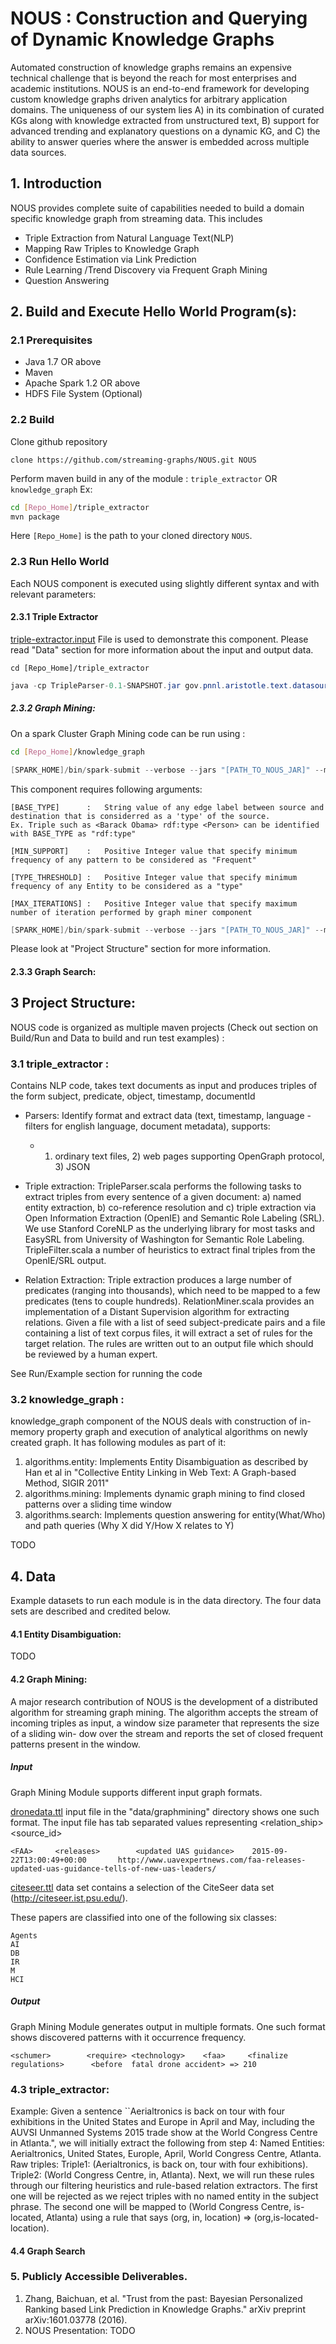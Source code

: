 # NOUS : Construction and Querying of Dynamic Knowledge Graphs
Automated construction of knowledge graphs remains an expensive technical challenge that
is beyond the reach for most enterprises and academic institutions.
NOUS is an end-to-end framework for developing custom knowledge graphs driven
analytics for arbitrary application domains.
The uniqueness of our system lies A) in its combination of curated KGs along with
knowledge extracted from unstructured text, B) support for advanced trending and explanatory
questions on a dynamic KG, and C) the ability to
answer queries where the answer is embedded across multiple data sources.

## 1. Introduction	
NOUS provides complete suite of capabilities needed to build a domain specific knowledge graph
from streaming data. This includes
 * Triple Extraction from Natural Language Text(NLP)
 * Mapping Raw Triples to Knowledge Graph
 * Confidence Estimation via Link Prediction
 * Rule Learning /Trend Discovery via Frequent Graph Mining
 * Question Answering

## 2. Build and Execute Hello World Program(s):
### 2.1 Prerequisites
* Java 1.7 OR above
* Maven
* Apache Spark 1.2 OR above
* HDFS File System (Optional)

### 2.2 Build
 Clone github repository 

` clone https://github.com/streaming-graphs/NOUS.git NOUS `

 Perform maven build in any of the module : `triple_extractor` OR `knowledge_graph` Ex:
 
 ```bash
 cd [Repo_Home]/triple_extractor
 mvn package
 ```
Here `[Repo_Home]` is the path to your cloned directory `NOUS`. 

### 2.3 Run Hello World
Each NOUS component is executed using slightly different syntax and with relevant parameters:

#### 2.3.1 Triple Extractor

[triple-extractor.input](https://github.com/streaming-graphs/NOUS/blob/master/examples/triple-extractor/triple-extractor.input) File is used to demonstrate this component. Please read "Data" section for more information about the input and output data.

`cd [Repo_Home]/triple_extractor`

```java
java -cp TripleParser-0.1-SNAPSHOT.jar gov.pnnl.aristotle.text.datasources.Plugins data/triple-extractor/triple-parser.input data/triple-extractor/triple.output
```



##### 2.3.2 Graph Mining:
On a spark Cluster Graph Mining code can be run using :

```bash
cd [Repo_Home]/knowledge_graph
```

```java
[SPARK_HOME]/bin/spark-submit --verbose --jars "[PATH_TO_NOUS_JAR]" --master [SPARK_MASTER]  --class "gov.pnnl.aristotle.algorithms.GraphMiner" target/knowledge_graph-0.1-SNAPSHOT-jar-with-dependencies.jar rdf:type 10 5 3 dronedata.ttl
```

This component requires following arguments:

```
[BASE_TYPE]      :   String value of any edge label between source and destination that is considerred as a 'type' of the source. 
Ex. Triple such as <Barack Obama> rdf:type <Person> can be identified with BASE_TYPE as "rdf:type"

[MIN_SUPPORT]    :   Positive Integer value that specify minimum frequency of any pattern to be considered as "Frequent"

[TYPE_THRESHOLD] :   Positive Integer value that specify minimum frequency of any Entity to be considered as a "type" 

[MAX_ITERATIONS] :   Positive Integer value that specify maximum number of iteration performed by graph miner component
```


```java
[SPARK_HOME]/bin/spark-submit --verbose --jars "[PATH_TO_NOUS_JAR]" --master [SPARK_MASTER]  --class "gov.pnnl.aristotle.algorithms.GraphMiner" [PATH_TO_NOUS_JAR]  [BASE_TYPE] [MIN_SUPPORT] [TYPE_THRESHOLD] [MAX_ITERATIONS] [INPUT_FILE_PATH]
```

Please look at "Project Structure" section for more information.

#### 2.3.3 Graph Search:


## 3 Project Structure: 

NOUS code is organized as multiple maven projects (Check out section on Build/Run and Data to build and run test examples) : 

### 3.1 triple_extractor : 

Contains NLP code, takes text documents as input and produces triples of the form
subject, predicate, object, timestamp, documentId
* Parsers:  Identify format and extract data (text, timestamp, language - filters for english language, document metadata), supports:
	* 1) ordinary text files, 2) web pages supporting OpenGraph protocol, 3) JSON 

* Triple extraction:  TripleParser.scala performs the following tasks to extract triples from every sentence of a given document: a) named entity extraction, b) co-reference resolution and c) triple extraction via Open Information Extraction (OpenIE) and Semantic Role Labeling (SRL).  We use Stanford CoreNLP as the underlying library for most tasks and EasySRL from University of Washington for Semantic Role Labeling. TripleFilter.scala a number of heuristics to extract final triples from the OpenIE/SRL output.

* Relation Extraction:  Triple extraction produces a large number of predicates (ranging into thousands), which need to be mapped to a few predicates (tens to couple hundreds).  RelationMiner.scala provides an implementation of a Distant Supervision algorithm for extracting relations.  Given a file with a list of seed subject-predicate pairs and a file containing a list of text corpus files, it will extract a set of rules for the target relation.  The rules are written out to an output file which should be reviewed by a human expert.  

See Run/Example section for running the code


### 3.2 knowledge_graph : 
knowledge_graph component of the NOUS deals with construction of in-memory property graph and execution of analytical algorithms on newly created graph. It has following modules as part of it:
1. algorithms.entity: Implements Entity Disambiguation as described by Han et al in "Collective Entity Linking in Web Text: A Graph-based Method, SIGIR 2011"
2. algorithms.mining: Implements dynamic graph mining to find closed patterns over a sliding time window
3. algorithms.search: Implements question answering for entity(What/Who) and path queries (Why X did Y/How X relates to Y)



TODO

## 4. Data

Example datasets to run each module is in the data directory. The four data sets are described and credited below.
#### 4.1 Entity Disambiguation: 

TODO

#### 4.2 Graph Mining:
A major research contribution of NOUS is the development of a distributed algorithm for streaming graph mining. The algorithm accepts the stream of incoming triples as input, a window size parameter that represents the size of a sliding win- dow over the stream and reports the set of closed frequent patterns present in the window. 

##### Input
Graph Mining Module supports different input graph formats. 

[dronedata.ttl](https://github.com/streaming-graphs/NOUS/blob/master/data/graphmining/dronedata.ttl) input file in the "data/graphmining" directory shows one such format. The input file has tab separated values representing <subject> <relation_ship> <object> <timestamp> <source_id>

`<FAA>     <releases>        <updated UAS guidance>    2015-09-22T13:00:49+00:00       http://www.uavexpertnews.com/faa-releases-updated-uas-guidance-tells-of-new-uas-leaders/`


[citeseer.ttl](https://github.com/streaming-graphs/NOUS/blob/master/data/graphmining/citeseer.lg) data set contains a selection of the CiteSeer data set (http://citeseer.ist.psu.edu/).

These papers are classified into one of the following six classes:

	Agents
	AI
	DB
	IR
	M
	HCI


##### Output

Graph Mining Module generates output in multiple formats. One such format shows discovered patterns with it occurrence frequency.

`<schumer>        <require> <technology>    <faa>     <finalize regulations>      <before  fatal drone accident> => 210`


### 4.3 triple_extractor:

Example:  Given a sentence ``Aerialtronics is back on tour with four exhibitions in the United States and Europe in April and May, including the AUVSI Unmanned Systems 2015 trade show at the World Congress Centre in Atlanta.", we will initially extract the following from step 4:
Named Entities: Aerialtronics, United States, Europle, April, World Congress Centre, Atlanta.
Raw triples: 
Triple1: (Aerialtronics, is back on, tour with four exhibitions).
Triple2: (World Congress Centre, in, Atlanta).
Next, we will run these rules through our filtering heuristics and rule-based relation extractors.  The first one will be rejected as we reject triples with no named entity in the subject phrase.  The second one will be mapped to (World Congress Centre, is-located, Atlanta) using a rule that says (org, in, location) => (org,is-located-location).
#### 4.4 Graph Search



### 5. Publicly Accessible Deliverables.

1. Zhang, Baichuan, et al. "Trust from the past: Bayesian Personalized Ranking based Link Prediction in Knowledge Graphs." arXiv preprint arXiv:1601.03778 (2016).
2. NOUS Presentation: TODO
